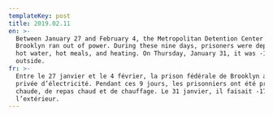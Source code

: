 ```yaml
---
templateKey: post
title: 2019.02.11
en: >-
  Between January 27 and February 4, the Metropolitan Detention Center in
  Brooklyn ran out of power. During these nine days, prisoners were deprived of
  hot water, hot meals, and heating. On Thursday, January 31, it was -17 ° C
  outside.
fr: >-
  Entre le 27 janvier et le 4 février, la prison fédérale de Brooklyn a été
  privée d’électricité. Pendant ces 9 jours, les prisonniers ont été privé d’eau
  chaude, de repas chaud et de chauffage. Le 31 janvier, il faisait -17°C à
  l’extérieur.
---
```



